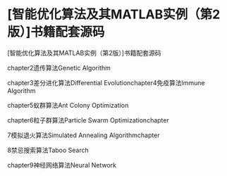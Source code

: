# [智能优化算法及其MATLAB实例（第2版）]书籍配套源码
[智能优化算法及其MATLAB实例（第2版）]书籍配套源码

chapter2遗传算法Genetic Algorithm


chapter3差分进化算法Differential Evolutionchapter4免疫算法lmmune Algorithm


chapter5蚁群算法Ant Colony Optimization


chapter6粒子群算法Particle Swarm Optimizationchapter


7模拟退火算法Simulated Annealing Algorithmchapter


8禁忌搜索算法Taboo Search


chapter9神经网络算法Neural Network
